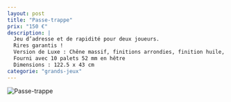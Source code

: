 ```yaml
---
layout: post
title: "Passe-trappe"
prix: "150 €"
description: |
  Jeu d’adresse et de rapidité pour deux joueurs.
  Rires garantis !
  Version de Luxe : Chêne massif, finitions arrondies, finition huile, assemblage chevilles.
  Fourni avec 10 palets 52 mm en hêtre
  Dimensions : 122.5 x 43 cm
categorie: "grands-jeux"
---
```

![Passe-trappe]({site.baseurl}/img/posts/Passe-trappe.jpg)

